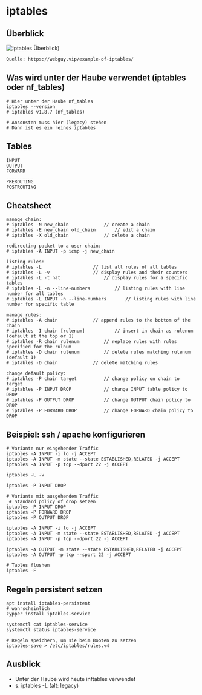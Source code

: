 # iptables 

## Überblick

![iptables Überblick](https://webguy.vip/wp-content/uploads/2021/07/IPTABLES.jpg))

```
Quelle: https://webguy.vip/example-of-iptables/
```

## Was wird unter der Haube verwendet (iptables oder nf_tables) 

```
# Hier unter der Haube nf_tables 
iptables --version 
# iptables v1.8.7 (nf_tables)

# Ansonsten muss hier (legacy) stehen 
# Dann ist es ein reines iptables 
```


## Tables 

```
INPUT 
OUTPUT 
FORWARD 

PREROUTING 
POSTROUTING 

```

## Cheatsheet 

```
manage chain:
# iptables -N new_chain				// create a chain
# iptables -E new_chain old_chain  		// edit a chain
# iptables -X old_chain				// delete a chain

redirecting packet to a user chain:
# iptables -A INPUT -p icmp -j new_chain

listing rules:
# iptables -L					// list all rules of all tables
# iptables -L -v				// display rules and their counters
# iptables -L -t nat				// display rules for a specific tables
# iptables -L -n --line-numbers			// listing rules with line number for all tables
# iptables -L INPUT -n --line-numbers		// listing rules with line number for specific table

manage rules:
# iptables -A chain				// append rules to the bottom of the chain
# iptables -I chain [rulenum]			// insert in chain as rulenum (default at the top or 1)
# iptables -R chain rulenum			// replace rules with rules specified for the rulnum
# iptables -D chain	rulenum			// delete rules matching rulenum (default 1)
# iptables -D chain				// delete matching rules

change default policy:
# iptables -P chain target			// change policy on chain to target
# iptables -P INPUT DROP			// change INPUT table policy to DROP
# iptables -P OUTPUT DROP			// change OUTPUT chain policy to DROP
# iptables -P FORWARD DROP			// change FORWARD chain policy to DROP
```

## Beispiel: ssh / apache konfigurieren

```
# Variante nur eingehender Traffic 
iptables -A INPUT -i lo -j ACCEPT
iptables -A INPUT -m state --state ESTABLISHED,RELATED -j ACCEPT
iptables -A INPUT -p tcp --dport 22 -j ACCEPT

iptables -L -v

iptables -P INPUT DROP
```



```
# Variante mit ausgehendem Traffic 
 # Standard policy of drop setzen 
iptables -P INPUT DROP
iptables -P FORWARD DROP
iptables -P OUTPUT DROP 

iptables -A INPUT -i lo -j ACCEPT
iptables -A INPUT -m state --state ESTABLISHED,RELATED -j ACCEPT
iptables -A INPUT -p tcp --dport 22 -j ACCEPT

iptables -A OUTPUT -m state --state ESTABLISHED,RELATED -j ACCEPT
iptables -A OUTPUT -p tcp --sport 22 -j ACCEPT
```

```
# Tables flushen
iptables -F
```

## Regeln persistent setzen 

```
apt install iptables-persistent 
# wahrscheinlich 
zypper install iptables-service 

systemctl cat iptables-service 
systemctl status iptables-service 

# Regeln speichern, um sie beim Booten zu setzen
iptables-save > /etc/iptables/rules.v4 
```


## Ausblick 

  * Unter der Haube wird heute inftables verwendet 
  * s. iptables -L (alt: legacy) 
